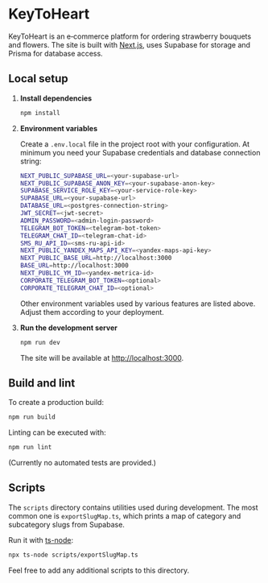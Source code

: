 # KeyToHeart

KeyToHeart is an e‑commerce platform for ordering strawberry bouquets and flowers. The site is built with [Next.js](https://nextjs.org/), uses Supabase for storage and Prisma for database access.

## Local setup

1. **Install dependencies**

   ```bash
   npm install
   ```

2. **Environment variables**

   Create a `.env.local` file in the project root with your configuration. At minimum you need your Supabase credentials and database connection string:

   ```bash
   NEXT_PUBLIC_SUPABASE_URL=<your-supabase-url>
   NEXT_PUBLIC_SUPABASE_ANON_KEY=<your-supabase-anon-key>
   SUPABASE_SERVICE_ROLE_KEY=<your-service-role-key>
   SUPABASE_URL=<your-supabase-url>
   DATABASE_URL=<postgres-connection-string>
   JWT_SECRET=<jwt-secret>
   ADMIN_PASSWORD=<admin-login-password>
   TELEGRAM_BOT_TOKEN=<telegram-bot-token>
   TELEGRAM_CHAT_ID=<telegram-chat-id>
   SMS_RU_API_ID=<sms-ru-api-id>
   NEXT_PUBLIC_YANDEX_MAPS_API_KEY=<yandex-maps-api-key>
   NEXT_PUBLIC_BASE_URL=http://localhost:3000
   BASE_URL=http://localhost:3000
   NEXT_PUBLIC_YM_ID=<yandex-metrica-id>
   CORPORATE_TELEGRAM_BOT_TOKEN=<optional>
   CORPORATE_TELEGRAM_CHAT_ID=<optional>
   ```

   Other environment variables used by various features are listed above. Adjust them according to your deployment.

3. **Run the development server**

   ```bash
   npm run dev
   ```

   The site will be available at [http://localhost:3000](http://localhost:3000).

## Build and lint

To create a production build:

```bash
npm run build
```

Linting can be executed with:

```bash
npm run lint
```

(Currently no automated tests are provided.)

## Scripts

The `scripts` directory contains utilities used during development. The most common one is `exportSlugMap.ts`, which prints a map of category and subcategory slugs from Supabase.

Run it with [ts-node](https://typestrong.org/ts-node/):

```bash
npx ts-node scripts/exportSlugMap.ts
```

Feel free to add any additional scripts to this directory.

